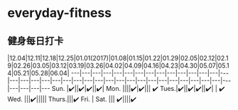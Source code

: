 # everyday-fitness
## 健身每日打卡 

 |12.04|12.11|12.18|12.25|01.01(2017)|01.08|01.15|01.22|01.29|02.05|02.12|02.19|02.26|03.05|03.12|03.19|03.26|04.02|04.09|04.16|04.23|04.30|05.07|05.14|05.21|05.28|06.04|
---|---|---|---|---|---|---|---|---|---|---|---|---|---|---|---|---|---|---|---|---|---|---|---|---|---|---|---|---|---|---|---|---|---|---|---|---|---|---|---
 Sun. |✔️||✔️|✔️||✔️|
 Mon. ||||✔️|✔️||| ✔️
 Tues.|✔️||✔️|✔️||✔️| | ✔️
 Wed. |||✔️||||| 
Thurs.|||✔️
 Fri. | 
 Sat. ||| ✔️||||✔️
